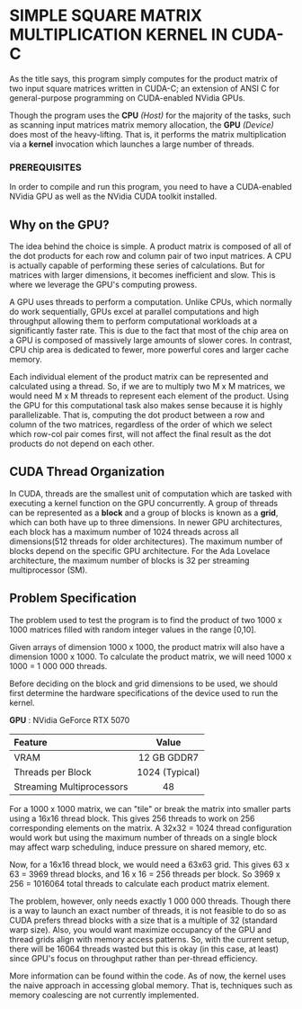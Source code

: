 # SIMPLE SQUARE MATRIX MULTIPLICATION KERNEL IN CUDA-C
As the title says, this program simply computes for the product matrix of two input square matrices written in CUDA-C; an extension of ANSI C for general-purpose programming on CUDA-enabled NVidia GPUs.

Though the program uses the **CPU** _(Host)_ for the majority of the tasks, such as scanning input matrices matrix memory allocation, the **GPU** _(Device)_ does most of the heavy-lifting. That is, it performs the matrix multiplication via a **kernel** invocation which launches a large number of threads.


### PREREQUISITES
In order to compile and run this program, you need to have a CUDA-enabled NVidia GPU as well as the NVidia CUDA toolkit installed.

## Why on the GPU?
The idea behind the choice is simple. A product matrix is composed of all of the dot products for each row and column pair of two input matrices. A CPU is actually capable of performing these series of calculations. But for matrices with larger dimensions, it becomes inefficient
and slow. This is where we leverage the GPU's computing prowess.

A GPU uses threads to perform a computation. Unlike CPUs, which normally do work sequentially, GPUs excel at parallel computations and high throughput allowing them to perform computational workloads at a significantly faster rate. This is due to the fact that most of the
chip area on a GPU is composed of massively large amounts of slower cores. In contrast, CPU chip area is dedicated to fewer, more powerful cores and larger cache memory.

Each individual element of the product matrix can be represented and calculated using a thread. So, if we are to multiply two M x M matrices, we would need M x M threads to represent each element of the product. Using the GPU for this computational task also makes sense because
it is highly parallelizable. That is, computing the dot product between a row and column of the two matrices, regardless of the order of which we select which row-col pair comes first, will not affect the final result as the dot products do not depend on each other.

## CUDA Thread Organization
In CUDA, threads are the smallest unit of computation which are tasked with executing a kernel function on the GPU concurrently. A group of threads can be represented as a **block** and a group of blocks is known as a **grid**, which can both have up to three dimensions. In 
newer GPU architectures, each block has a maximum number of 1024 threads across all dimensions(512 threads for older architectures). The maximum number of blocks depend on the specific GPU architecture. For the Ada Lovelace architecture, the maximum number of blocks
is 32 per streaming multiprocessor (SM).

## Problem Specification
The problem used to test the program is to find the product of two 1000 x 1000 matrices filled with random integer values in the range [0,10].

Given arrays of dimension 1000 x 1000, the product matrix will also have a dimension 1000 x 1000. To calculate the product matrix, we will need 1000 x 1000 = 1 000 000 threads.

Before deciding on the block and grid dimensions to be used, we should first determine the hardware specifications of the device used to run the kernel.

**GPU** : NVidia GeForce RTX 5070 

| Feature                   |     Value      |
|:--------------------------|:--------------:|
| VRAM                      |  12 GB GDDR7   | 
| Threads per Block         | 1024 (Typical) | 
| Streaming Multiprocessors |       48       | 


For a 1000 x 1000 matrix, we can "tile" or break the matrix into smaller parts using a 16x16 thread block. This gives 256 threads to work on 256 corresponding elements on the matrix. A 32x32 = 1024 thread configuration would work but using the maximum number of threads
on a single block may affect warp scheduling, induce pressure on shared memory, etc.

Now, for a 16x16 thread block, we would need a 63x63 grid. This gives 63 x 63 = 3969 thread blocks, and 16 x 16 = 256 threads per block. So 3969 x 256 = 1016064 total threads to calculate each product matrix element.

The problem, however, only needs exactly 1 000 000 threads. Though there is a way to launch an exact number of threads, it is not feasible to do so as CUDA prefers thread blocks with a size that is a multiple of 32 (standard warp size). Also, you would want maximize occupancy
of the GPU and thread grids align with memory access patterns. So, with the current setup, there will be 16064 threads wasted but this is okay (in this case, at least) since GPU's focus on throughput rather than per-thread efficiency. 




More information can be found within the code. As of now, the kernel uses the naive approach in accessing global memory. That is, techniques such as memory coalescing are not currently implemented. 

